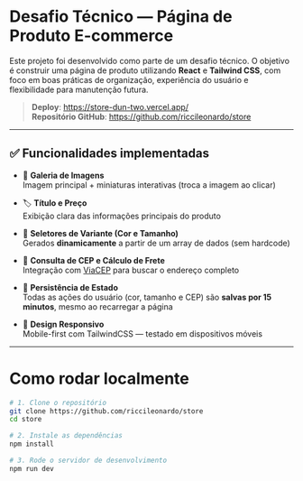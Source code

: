 # Desafio Técnico — Página de Produto E-commerce

Este projeto foi desenvolvido como parte de um desafio técnico. O objetivo é construir uma página de produto utilizando **React** e **Tailwind CSS**, com foco em boas práticas de organização, experiência do usuário e flexibilidade para manutenção futura.

> **Deploy**: https://store-dun-two.vercel.app/ <br>
> **Repositório GitHub**: https://github.com/riccileonardo/store

---

## ✅ Funcionalidades implementadas

- 📸 **Galeria de Imagens**  
  Imagem principal + miniaturas interativas (troca a imagem ao clicar)

- 🏷️ **Título e Preço**  
  Exibição clara das informações principais do produto

- 🎨 **Seletores de Variante (Cor e Tamanho)**  
  Gerados **dinamicamente** a partir de um array de dados (sem hardcode)

- 🚚 **Consulta de CEP e Cálculo de Frete**  
  Integração com [ViaCEP](https://viacep.com.br) para buscar o endereço completo

- 💾 **Persistência de Estado**  
  Todas as ações do usuário (cor, tamanho e CEP) são **salvas por 15 minutos**, mesmo ao recarregar a página

- 📱 **Design Responsivo**  
  Mobile-first com TailwindCSS — testado em dispositivos móveis

---

#  Como rodar localmente

```bash
# 1. Clone o repositório
git clone https://github.com/riccileonardo/store
cd store

# 2. Instale as dependências
npm install

# 3. Rode o servidor de desenvolvimento
npm run dev

